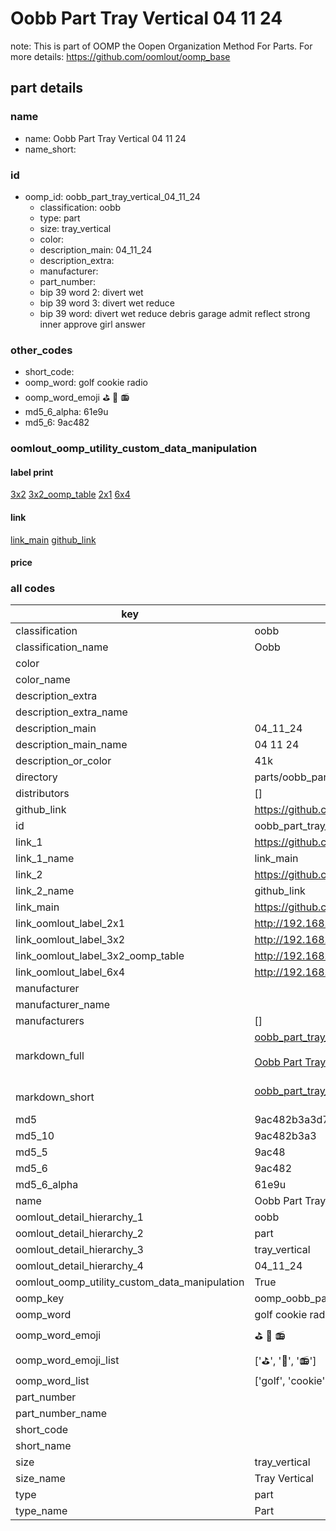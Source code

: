 # Oobb Part Tray Vertical 04 11 24  

note: This is part of OOMP the Oopen Organization Method For Parts. For more details: https://github.com/oomlout/oomp_base

##  part details





### name
* name: Oobb Part Tray Vertical 04 11 24
* name_short: 
### id
* oomp_id: oobb_part_tray_vertical_04_11_24
  * classification: oobb
  * type: part
  * size: tray_vertical
  * color: 
  * description_main: 04_11_24
  * description_extra: 
  * manufacturer: 
  * part_number: 
  * bip 39 word 2: divert wet
  * bip 39 word 3: divert wet reduce
  * bip 39 word: divert wet reduce debris garage admit reflect strong inner approve girl answer

### other_codes
* short_code: 
* oomp_word: golf cookie radio
* oomp_word_emoji :golf: :cookie: :radio:
* md5_6_alpha: 61e9u
* md5_6: 9ac482






### oomlout_oomp_utility_custom_data_manipulation
#### label print
[3x2](http://192.168.1.245:1112/?label=oomp%2061e9u)
[3x2_oomp_table](http://192.168.1.107:1112/?label=oomp%2061e9u)
[2x1](http://192.168.1.242:1112/?label=oomp%2061e9u)
[6x4](http://192.168.1.55:1112/?label=oomp%2061e9u)    

#### link

[link_main](https://github.com/oomlout/oomlout_oomp_current_version_messy/tree/main/parts/oobb_part_tray_vertical_04_11_24) [github_link](https://github.com/oomlout/oomlout_oomp_part_src/tree/main/parts/oobb_part_tray_vertical_04_11_24)                             

#### price







### all codes 
| key | value |  
| --- | --- |  
| classification | oobb |  
| classification_name | Oobb |  
| color |  |  
| color_name |  |  
| description_extra |  |  
| description_extra_name |  |  
| description_main | 04_11_24 |  
| description_main_name | 04 11 24 |  
| description_or_color | 41k |  
| directory | parts/oobb_part_tray_vertical_04_11_24 |  
| distributors | [] |  
| github_link | https://github.com/oomlout/oomlout_oomp_part_src/tree/main/parts/oobb_part_tray_vertical_04_11_24 |  
| id | oobb_part_tray_vertical_04_11_24 |  
| link_1 | https://github.com/oomlout/oomlout_oomp_current_version_messy/tree/main/parts/oobb_part_tray_vertical_04_11_24 |  
| link_1_name | link_main |  
| link_2 | https://github.com/oomlout/oomlout_oomp_part_src/tree/main/parts/oobb_part_tray_vertical_04_11_24 |  
| link_2_name | github_link |  
| link_main | https://github.com/oomlout/oomlout_oomp_current_version_messy/tree/main/parts/oobb_part_tray_vertical_04_11_24 |  
| link_oomlout_label_2x1 | http://192.168.1.242:1112/?label=oomp%2061e9u |  
| link_oomlout_label_3x2 | http://192.168.1.245:1112/?label=oomp%2061e9u |  
| link_oomlout_label_3x2_oomp_table | http://192.168.1.107:1112/?label=oomp%2061e9u |  
| link_oomlout_label_6x4 | http://192.168.1.55:1112/?label=oomp%2061e9u |  
| manufacturer |  |  
| manufacturer_name |  |  
| manufacturers | [] |  
| markdown_full | [oobb_part_tray_vertical_04_11_24](https://github.com/oomlout/oomlout_oomp_current_version_messy/tree/main/parts/oobb_part_tray_vertical_04_11_24)<br>[](https://github.com/oomlout/oomlout_oomp_current_version_messy/tree/main/parts/oobb_part_tray_vertical_04_11_24)<br>[Oobb Part Tray Vertical 04 11 24](https://github.com/oomlout/oomlout_oomp_current_version_messy/tree/main/parts/oobb_part_tray_vertical_04_11_24)<br><br> |  
| markdown_short | [oobb_part_tray_vertical_04_11_24](https://github.com/oomlout/oomlout_oomp_current_version_messy/tree/main/parts/oobb_part_tray_vertical_04_11_24)<br><br> |  
| md5 | 9ac482b3a3d736840eafb387683e61fe |  
| md5_10 | 9ac482b3a3 |  
| md5_5 | 9ac48 |  
| md5_6 | 9ac482 |  
| md5_6_alpha | 61e9u |  
| name | Oobb Part Tray Vertical 04 11 24 |  
| oomlout_detail_hierarchy_1 | oobb |  
| oomlout_detail_hierarchy_2 | part |  
| oomlout_detail_hierarchy_3 | tray_vertical |  
| oomlout_detail_hierarchy_4 | 04_11_24 |  
| oomlout_oomp_utility_custom_data_manipulation | True |  
| oomp_key | oomp_oobb_part_tray_vertical_04_11_24 |  
| oomp_word | golf cookie radio |  
| oomp_word_emoji | :golf: :cookie: :radio: |  
| oomp_word_emoji_list | [':golf:', ':cookie:', ':radio:'] |  
| oomp_word_list | ['golf', 'cookie', 'radio'] |  
| part_number |  |  
| part_number_name |  |  
| short_code |  |  
| short_name |  |  
| size | tray_vertical |  
| size_name | Tray Vertical |  
| type | part |  
| type_name | Part |  
